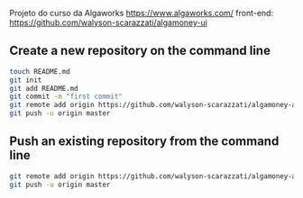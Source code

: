 Projeto do curso da Algaworks https://www.algaworks.com/ front-end: https://github.com/walyson-scarazzati/algamoney-ui

## Create a new repository on the command line
```bash
touch README.md
git init
git add README.md
git commit -m "first commit"
git remote add origin https://github.com/walyson-scarazzati/algamoney-api
git push -u origin master
```

## Push an existing repository from the command line
```bash
git remote add origin https://github.com/walyson-scarazzati/algamoney-api
git push -u origin master
```
